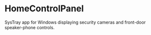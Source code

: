 HomeControlPanel
================

SysTray app for Windows displaying security cameras and front-door speaker-phone controls.
